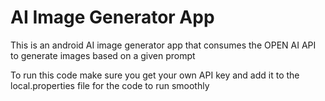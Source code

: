# AI Image Generator App


This is an android AI image generator app that consumes the OPEN AI API 
to generate images based on a given prompt 

To run this code make sure you get your own API key and add it to the 
local.properties file for the code to run smoothly 
